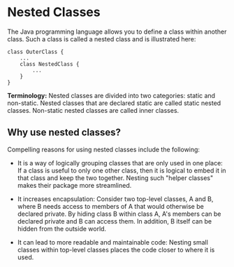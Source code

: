 # Nested Classes

The Java programming language allows you to define a class within another class. Such a class is called a nested class and is illustrated here:
```
class OuterClass {
    ...
    class NestedClass {
        ...
    }
}
```
**Terminology:** Nested classes are divided into two categories: static and non-static. Nested classes that are declared static are called static nested classes. Non-static nested classes are called inner classes.

## Why use nested classes?
Compelling reasons for using nested classes include the following:

* It is a way of logically grouping classes that are only used in one place: If a class is useful to only one other class, then it is logical to embed it in that class and keep the two together. Nesting such "helper classes" makes their package more streamlined.

* It increases encapsulation: Consider two top-level classes, A and B, where B needs access to members of A that would otherwise be declared private. By hiding class B within class A, A's members can be declared private and B can access them. In addition, B itself can be hidden from the outside world.

* It can lead to more readable and maintainable code: Nesting small classes within top-level classes places the code closer to where it is used.

